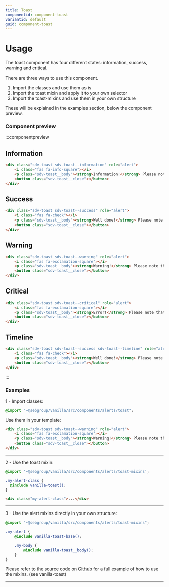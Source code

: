 ```yaml
---
title: Toast
componentid: component-toast
variantid: default
guid: component-toast
---
```


# Usage
The toast component has four different states: information, success, warning and critical.

There are three ways to use this component.

1. Import the classes and use them as is
2. Import the toast mixin and apply it to your own selector
3. Import the toast-mixins and use them in your own structure

These will be explained in the examples section, below the component preview.

### Component preview

:::componentpreview

## Information

```html
<div class="sdv-toast sdv-toast--information" role="alert">
    <i class="fas fa-info-square"></i>
    <p class="sdv-toast__body"><strong>Information!</strong> Please note that this lorem ipsum <a href="#">can contain a link</a> and more text</p>
    <button class="sdv-toast__close"></button>
</div>
```

## Success

```html
<div class="sdv-toast sdv-toast--success" role="alert">
    <i class="fas fa-check"></i>
    <p class="sdv-toast__body"><strong>Well done!</strong> Please note that this lorem ipsum <a href="#">can contain a link</a> and more text</p>
    <button class="sdv-toast__close"></button>
</div>
```

## Warning

```html
<div class="sdv-toast sdv-toast--warning" role="alert">
    <i class="fas fa-exclamation-square"></i>
    <p class="sdv-toast__body"><strong>Warning!</strong> Please note that this lorem ipsum <a href="#">can contain a link</a> and more text</p>
    <button class="sdv-toast__close"></button>
</div>
```

## Critical

```html
<div class="sdv-toast sdv-toast--critical" role="alert">
    <i class="fas fa-exclamation-square"></i>
    <p class="sdv-toast__body"><strong>Error!</strong> Please note that this lorem ipsum <a href="#">can contain a link</a> and more text</p>
    <button class="sdv-toast__close"></button>
</div>
```

## Timeline

```html
<div class="sdv-toast sdv-toast--success sdv-toast--timeline" role="alert" aria-live="assertive">
    <i class="fas fa-check"></i>
    <p class="sdv-toast__body"><strong>Well done!</strong> Please note that this lorem ipsum <a href="#">can contain a link</a> and more text</p>
    <button class="sdv-toast__close"></button>
</div>
```

:::

### Examples

1 - Import classes:

```scss
@import "~@sebgroup/vanilla/src/components/alerts/toast";
````

Use them in your template:

```html
<div class="sdv-toast sdv-toast--warning" role="alert">
    <i class="fas fa-exclamation-square"></i>
    <p class="sdv-toast__body"><strong>Warning!</strong> Please note that this lorem ipsum <a href="#">can contain a link</a> and more text</p>
    <button class="sdv-toast__close"></button>
</div>
```

---

2 - Use the toast mixin:

```scss
@import '~@sebgroup/vanilla/src/components/alerts/toast-mixins';

.my-alert-class {
  @include vanilla-toast();
}
```

```html
<div class="my-alert-class">...</div>
```

---

3 - Use the alert mixins directly in your own structure:

```scss
@import "~@sebgroup/vanilla/src/components/alerts/toast-mixins";

.my-alert {
    @include vanilla-toast-base();

    .my-body {
        @include vanilla-toast__body();
    }
}
```

Please refer to the source code on [Github](https://github.com/sebgroup/vanilla-pattern-library/blob/master/src/components/alerts/_toast-mixins.scss) for a full example of how to use the mixins. (see vanilla-toast)

---


